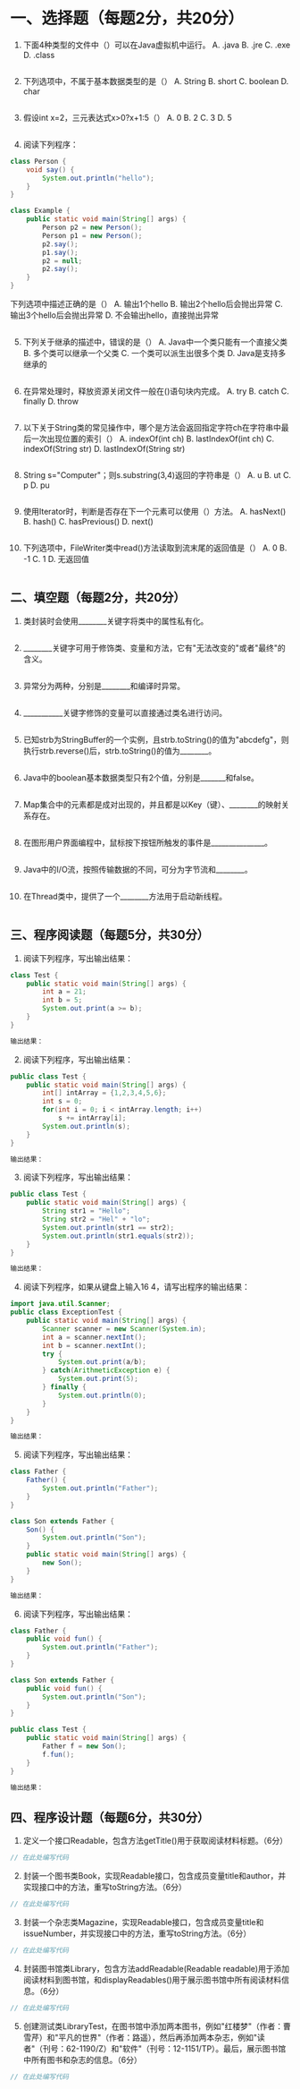 # 一、选择题（每题2分，共20分）

1. 下面4种类型的文件中（）可以在Java虚拟机中运行。
   A. .java
   B. .jre
   C. .exe
   D. .class

```answer

```

2. 下列选项中，不属于基本数据类型的是（）
   A. String
   B. short
   C. boolean
   D. char

```answer

```

3. 假设int x=2，三元表达式x>0?x+1:5（）
   A. 0
   B. 2
   C. 3
   D. 5

```answer

```

4. 阅读下列程序：
```java
class Person {
    void say() {
        System.out.println("hello");
    }
}

class Example {
    public static void main(String[] args) {
        Person p2 = new Person();
        Person p1 = new Person();
        p2.say();
        p1.say();
        p2 = null;
        p2.say();
    }
}
```
下列选项中描述正确的是（）
A. 输出1个hello
B. 输出2个hello后会抛出异常
C. 输出3个hello后会抛出异常
D. 不会输出hello，直接抛出异常

```answer

```

5. 下列关于继承的描述中，错误的是（）
   A. Java中一个类只能有一个直接父类
   B. 多个类可以继承一个父类
   C. 一个类可以派生出很多个类
   D. Java是支持多继承的

```answer

```

6. 在异常处理时，释放资源关闭文件一般在()语句块内完成。
   A. try
   B. catch
   C. finally
   D. throw

```answer

```

7. 以下关于String类的常见操作中，哪个是方法会返回指定字符ch在字符串中最后一次出现位置的索引（）
   A. indexOf(int ch)
   B. lastIndexOf(int ch)
   C. indexOf(String str)
   D. lastIndexOf(String str)

```answer

```

8. String s="Computer"；则s.substring(3,4)返回的字符串是（）
   A. u
   B. ut
   C. p
   D. pu

```answer

```

9. 使用Iterator时，判断是否存在下一个元素可以使用（）方法。
   A. hasNext()
   B. hash()
   C. hasPrevious()
   D. next()

```answer

```

10. 下列选项中，FileWriter类中read()方法读取到流末尾的返回值是（）
    A. 0
    B. -1
    C. 1
    D. 无返回值

```answer

```

## 二、填空题（每题2分，共20分）

1. 类封装时会使用________关键字将类中的属性私有化。

```answer

```

2. ________关键字可用于修饰类、变量和方法，它有"无法改变的"或者"最终"的含义。

```answer

```

3. 异常分为两种，分别是________和编译时异常。

```answer

```

4. ___________关键字修饰的变量可以直接通过类名进行访问。

```answer

```

5. 已知strb为StringBuffer的一个实例，且strb.toString()的值为"abcdefg"，则执行strb.reverse()后，strb.toString()的值为________。

```answer

```

6. Java中的boolean基本数据类型只有2个值，分别是_______和false。

```answer

```

7. Map集合中的元素都是成对出现的，并且都是以Key（键）、________的映射关系存在。

```answer

```

8. 在图形用户界面编程中，鼠标按下按钮所触发的事件是_______________。

```answer

```

9. Java中的I/O流，按照传输数据的不同，可分为字节流和________。

```answer

```

10. 在Thread类中，提供了一个________方法用于启动新线程。

```answer

```

## 三、程序阅读题（每题5分，共30分）

1. 阅读下列程序，写出输出结果：
```java
class Test {
    public static void main(String[] args) {
        int a = 21;
        int b = 5;
        System.out.print(a >= b);
    }
}
```

```java
输出结果：

```

2. 阅读下列程序，写出输出结果：
```java
public class Test {
    public static void main(String[] args) {
        int[] intArray = {1,2,3,4,5,6};
        int s = 0;
        for(int i = 0; i < intArray.length; i++)
            s += intArray[i];
        System.out.println(s);
    }
}
```

```java
输出结果：

```

3. 阅读下列程序，写出输出结果：
```java
public class Test {
    public static void main(String[] args) {
        String str1 = "Hello";
        String str2 = "Hel" + "lo";
        System.out.println(str1 == str2);
        System.out.println(str1.equals(str2));
    }
}
```

```java
输出结果：

```

4. 阅读下列程序，如果从键盘上输入16 4，请写出程序的输出结果：
```java
import java.util.Scanner;
public class ExceptionTest {
    public static void main(String[] args) {
        Scanner scanner = new Scanner(System.in);
        int a = scanner.nextInt();
        int b = scanner.nextInt();
        try {
            System.out.print(a/b);
        } catch(ArithmeticException e) {
            System.out.print(5);
        } finally {
            System.out.println(0);
        }
    }
}
```

```java
输出结果：

```

5. 阅读下列程序，写出输出结果：
```java
class Father {
    Father() {
        System.out.println("Father");
    }
}

class Son extends Father {
    Son() {
        System.out.println("Son");
    }
    public static void main(String[] args) {
        new Son();
    }
}
```

```java
输出结果：

```

6. 阅读下列程序，写出输出结果：
```java
class Father {
    public void fun() {
        System.out.println("Father");
    }
}

class Son extends Father {
    public void fun() {
        System.out.println("Son");
    }
}

public class Test {
    public static void main(String[] args) {
        Father f = new Son();
        f.fun();
    }
}
```

```java
输出结果：

```

## 四、程序设计题（每题6分，共30分）

1. 定义一个接口Readable，包含方法getTitle()用于获取阅读材料标题。（6分）

```java
// 在此处编写代码

```

2. 封装一个图书类Book，实现Readable接口，包含成员变量title和author，并实现接口中的方法，重写toString方法。（6分）

```java
// 在此处编写代码

```

3. 封装一个杂志类Magazine，实现Readable接口，包含成员变量title和issueNumber，并实现接口中的方法，重写toString方法。（6分）

```java
// 在此处编写代码

```

4. 封装图书馆类Library，包含方法addReadable(Readable readable)用于添加阅读材料到图书馆，和displayReadables()用于展示图书馆中所有阅读材料信息。（6分）

```java
// 在此处编写代码

```

5. 创建测试类LibraryTest，在图书馆中添加两本图书，例如"红楼梦"（作者：曹雪芹）和"平凡的世界"（作者：路遥），然后再添加两本杂志，例如"读者"（刊号：62-1190/Z）和"软件"（刊号：12-1151/TP）。最后，展示图书馆中所有图书和杂志的信息。（6分）

```java
// 在此处编写代码
